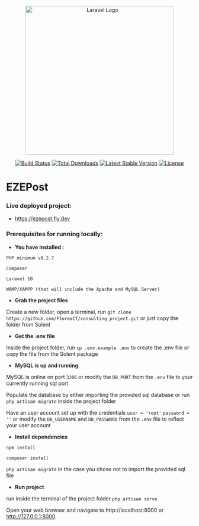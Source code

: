 
<p align="center"><a href="https://laravel.com" target="_blank"><img src="https://raw.githubusercontent.com/laravel/art/master/logo-lockup/5%20SVG/2%20CMYK/1%20Full%20Color/laravel-logolockup-cmyk-red.svg" width="400" alt="Laravel Logo"></a></p>

<p align="center">
<a href="https://github.com/laravel/framework/actions"><img src="https://github.com/laravel/framework/workflows/tests/badge.svg" alt="Build Status"></a>
<a href="https://packagist.org/packages/laravel/framework"><img src="https://img.shields.io/packagist/dt/laravel/framework" alt="Total Downloads"></a>
<a href="https://packagist.org/packages/laravel/framework"><img src="https://img.shields.io/packagist/v/laravel/framework" alt="Latest Stable Version"></a>
<a href="https://packagist.org/packages/laravel/framework"><img src="https://img.shields.io/packagist/l/laravel/framework" alt="License"></a>
</p>

# EZEPost

### Live deployed project:
- https://ezepost.fly.dev

### Prerequisites for running locally:
-  **You have installed :**

`PHP minimum v8.2.7`

`Composer`

`Laravel 10`

`WAMP/XAMPP (that will include the Apache and MySQL Server)`


- **Grab the project files** 

Create a new folder, open a terminal, run  `git clone https://github.com/FloreaCT/consulting_project.git` or just copy the folder from Solent

- **Get the .env file** 

Inside the project folder, run `cp .env.example .env` to create the .env file or copy the file from the Solent package

- **MySQL is up and running** 

MySQL is online on port `3306` or modify the `DB_PORT` from the `.env` file to your currently running sql port

Populate the database by either importing the provided sql database or run `php artisan migrate` inside the project folder

Have an user account set up with the credentials `user = 'root'` `password = ''` or modify the `DB_USERNAME` and `DB_PASSWORD` from the `.env` file to reflect your user account

- **Install dependencies**

`npm install` 

`composer install` 

`php artisan migrate`  in the case you chose not to import the provided sql file

- **Run project**

run inside the terminal of the project folder `php artisan serve` 

Open your web browser and navigate to http://localhost:8000 or http://127.0.0.1:8000.
